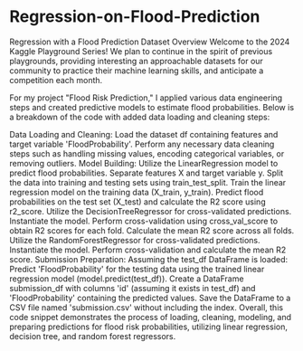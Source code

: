 # Regression-on-Flood-Prediction
Regression with a Flood Prediction Dataset Overview Welcome to the 2024 Kaggle Playground Series! We plan to continue in the spirit of previous playgrounds, providing interesting an approachable datasets for our community to practice their machine learning skills, and anticipate a competition each month.

For my project "Flood Risk Prediction," I applied various data engineering steps and created predictive models to estimate flood probabilities. Below is a breakdown of the code with added data loading and cleaning steps:

Data Loading and Cleaning:
Load the dataset df containing features and target variable 'FloodProbability'.
Perform any necessary data cleaning steps such as handling missing values, encoding categorical variables, or removing outliers.
Model Building:
Utilize the LinearRegression model to predict flood probabilities.
Separate features X and target variable y.
Split the data into training and testing sets using train_test_split.
Train the linear regression model on the training data (X_train, y_train).
Predict flood probabilities on the test set (X_test) and calculate the R2 score using r2_score.
Utilize the DecisionTreeRegressor for cross-validated predictions.
Instantiate the model.
Perform cross-validation using cross_val_score to obtain R2 scores for each fold.
Calculate the mean R2 score across all folds.
Utilize the RandomForestRegressor for cross-validated predictions.
Instantiate the model.
Perform cross-validation and calculate the mean R2 score.
Submission Preparation:
Assuming the test_df DataFrame is loaded:
Predict 'FloodProbability' for the testing data using the trained linear regression model (model.predict(test_df)).
Create a DataFrame submission_df with columns 'id' (assuming it exists in test_df) and 'FloodProbability' containing the predicted values.
Save the DataFrame to a CSV file named 'submission.csv' without including the index.
Overall, this code snippet demonstrates the process of loading, cleaning, modeling, and preparing predictions for flood risk probabilities, utilizing linear regression, decision tree, and random forest regressors.
